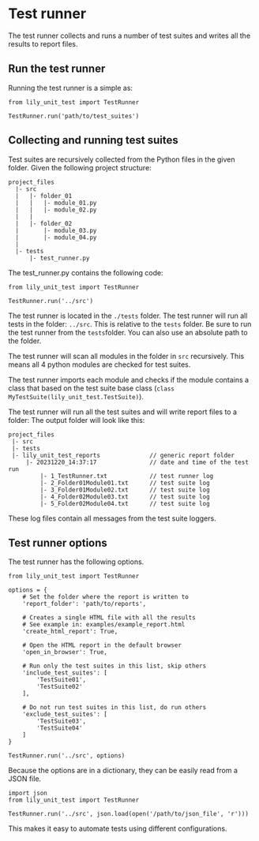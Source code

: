 # Test runner

The test runner collects and runs a number of test suites and
writes all the results to report files.


## Run the test runner

Running the test runner is a simple as:

    from lily_unit_test import TestRunner

    TestRunner.run('path/to/test_suites')


## Collecting and running test suites

Test suites are recursively collected from the Python files in the given folder.
Given the following project structure:

    project_files
      |- src
      |   |- folder_01
      |   |   |- module_01.py
      |   |   |- module_02.py
      |   |
      |   |- folder_02
      |       |- module_03.py
      |       |- module_04.py
      |
      |- tests
          |- test_runner.py

The test_runner.py contains the following code:
    
    from lily_unit_test import TestRunner

    TestRunner.run('../src')

The test runner is located in the `./tests` folder.
The test runner will run all tests in the folder: `../src`.
This is relative to the `tests` folder. Be sure to run the test runner from the `tests`folder.
You can also use an absolute path to the folder.

The test runner will scan all modules in the folder in `src` recursively.
This means all 4 python modules are checked for test suites.

The test runner imports each module and checks if the module contains a class that
based on the test suite base class (`class MyTestSuite(lily_unit_test.TestSuite)`).

The test runner will run all the test suites and will write report files to a folder:
The output folder will look like this:

    project_files
     |- src
     |- tests
     |- lily_unit_test_reports              // generic report folder
         |- 20231220_14:37:17               // date and time of the test run
             |- 1_TestRunner.txt            // test runner log
             |- 2_Folder01Module01.txt      // test suite log
             |- 3_Folder01Module02.txt      // test suite log
             |- 4_Folder02Module03.txt      // test suite log
             |- 5_Folder02Module04.txt      // test suite log

These log files contain all messages from the test suite loggers.


## Test runner options

The test runner has the following options.

    from lily_unit_test import TestRunner

    options = {
        # Set the folder where the report is written to
        'report_folder': 'path/to/reports',

        # Creates a single HTML file with all the results
        # See example in: examples/example_report.html
        'create_html_report': True,
        
        # Open the HTML report in the default browser 
        'open_in_browser': True,

        # Run only the test suites in this list, skip others
        'include_test_suites': [
            'TestSuite01',
            'TestSuite02'
        ],

        # Do not run test suites in this list, do run others
        'exclude_test_suites': [
            'TestSuite03',
            'TestSuite04'
        ]
    }

    TestRunner.run('../src', options)


Because the options are in a dictionary, they can be easily read from a JSON file.
    
    import json
    from lily_unit_test import TestRunner

    TestRunner.run('../src', json.load(open('/path/to/json_file', 'r')))


This makes it easy to automate tests using different configurations.
